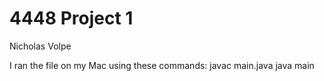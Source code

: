 # 4448 Project 1
Nicholas Volpe

I ran the file on my Mac using these commands:
javac main.java
java main
